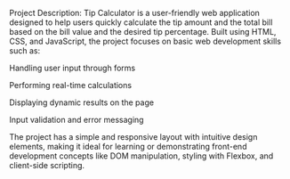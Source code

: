 Project Description:
Tip Calculator is a user-friendly web application designed to help users quickly calculate the tip amount and the total bill based on the bill value and the desired tip percentage. Built using HTML, CSS, and JavaScript, the project focuses on basic web development skills such as:

Handling user input through forms

Performing real-time calculations

Displaying dynamic results on the page

Input validation and error messaging

The project has a simple and responsive layout with intuitive design elements, making it ideal for learning or demonstrating front-end development concepts like DOM manipulation, styling with Flexbox, and client-side scripting.
